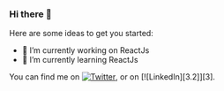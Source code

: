 <!--[![Header](https://raw.githubusercontent.com/Mj-Techs/<OWNER>/<OWNER>/readme_header.png "Header")](https://some-url.dev/)-->

### Hi there 👋


<!--**Mj-Techs/Mj-Techs** is a ✨ _special_ ✨ repository because its `README.md` (this file) appears on your GitHub profile.-->

Here are some ideas to get you started:

- 🔭 I’m currently working on ReactJs
- 🌱 I’m currently learning ReactJs
<!-- - 👯 I’m looking to collaborate on ...
- 🤔 I’m looking for help with ...
- 💬 Ask me about ...
- 📫 How to reach me: ...
- 😄 Pronouns: ...
- ⚡ Fun fact: ...
-->

<!-- Actual text -->

You can find me on [![Twitter][1.2]][1], or on [![LinkedIn][3.2]][3].

<!-- Icons -->

[1.2]: http://i.imgur.com/wWzX9uB.png (twitter icon without padding)
[2.2]: https://raw.githubusercontent.com/MartinHeinz/MartinHeinz/master/linkedin-3-16.png (LinkedIn icon without padding)

<!-- Links to your social media accounts -->

[1]: https://twitter.com/@Mrityu_njay
[2]: https://www.linkedin.com/in/mrityunjay-kumar-432b5215a/

